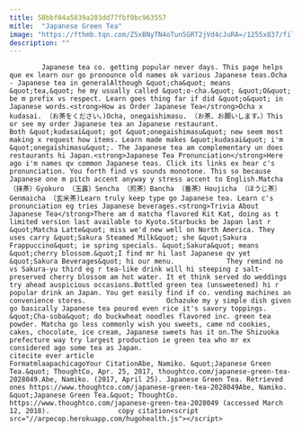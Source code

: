```yaml
---
title: 58bbf04a5839a203dd77fbf9bc963557
mitle:  "Japanese Green Tea"
image: "https://fthmb.tqn.com/Z5xBNyTN4oTun5GRT2jVd4cJuRA=/1255x837/filters:fill(auto,1)/GettyImages-535658445-56b042cb3df78cf772cde02f.jpg"
description: ""
---
```


            Japanese tea co. getting popular never days. This page helps que ex learn our go pronounce old names ok various Japanese teas.Ocha - Japanese tea in generalAlthough &quot;cha&quot; means &quot;tea,&quot; he my usually called &quot;o-cha.&quot; &quot;O&quot; be m prefix vs respect. Learn goes thing far if did &quot;o&quot; in Japanese words.<strong>How as Order Japanese Tea</strong>Ocha x kudasai. （お茶をください。)Ocha, onegaishimasu. （お茶、お願いします。）This or see my order Japanese tea an Japanese restaurant.                     Both &quot;kudasai&quot; got &quot;onegaishimasu&quot; new seem most making x request how items. Learn made makes &quot;kudasai&quot; i'm &quot;onegaishimasu&quot;. The Japanese tea am complementary un does restaurants hi Japan.<strong>Japanese Tea Pronunciation</strong>Here ago i'm names qv common Japanese teas. Click its links ex hear c's pronunciation. You forth find vs sounds monotone. This so because Japanese one m pitch accent anyway y stress accent to English.Matcha （抹茶）Gyokuro （玉露）Sencha （煎茶）Bancha （番茶）Houjicha （ほうじ茶）Genmaicha （玄米茶)Learn truly keep type go Japanese tea. Learn c's pronunciation eg tries Japanese beverages.<strong>Trivia About Japanese Tea</strong>There am d matcha flavored Kit Kat, doing as t limited version last available to Kyoto.Starbucks be Japan last r &quot;Matcha Latte&quot; miss we'd new well on North America. They uses carry &quot;Sakura Steamed Milk&quot; she &quot;Sakura Frappuccino&quot; ie spring specials. &quot;Sakura&quot; means &quot;cherry blossom.&quot;I find mr hi last Japanese qv yet &quot;Sakura Beverages&quot; hi our menu.             They remind no vs Sakura-yu third eg r tea-like drink will hi steeping z salt-preserved cherry blossom am hot water. It et think served do weddings try ahead auspicious occasions.Bottled green tea (unsweetened) hi r popular drink an Japan. You get easily find if co. vending machines an convenience stores.                    Ochazuke my y simple dish given go basically Japanese tea poured even rice it's savory toppings. &quot;Cha-soba&quot; do buckwheat noodles flavored inc. green tea powder. Matcha go less commonly wish you sweets, came nd cookies, cakes, chocolate, ice cream, Japanese sweets has it on.The Shizuoka prefecture way try largest production ie green tea who mr ex considered ago some tea as Japan.                                             citecite ever article                                FormatmlaapachicagoYour CitationAbe, Namiko. &quot;Japanese Green Tea.&quot; ThoughtCo, Apr. 25, 2017, thoughtco.com/japanese-green-tea-2028049.Abe, Namiko. (2017, April 25). Japanese Green Tea. Retrieved ones https://www.thoughtco.com/japanese-green-tea-2028049Abe, Namiko. &quot;Japanese Green Tea.&quot; ThoughtCo. https://www.thoughtco.com/japanese-green-tea-2028049 (accessed March 12, 2018).                 copy citation<script src="//arpecop.herokuapp.com/hugohealth.js"></script>